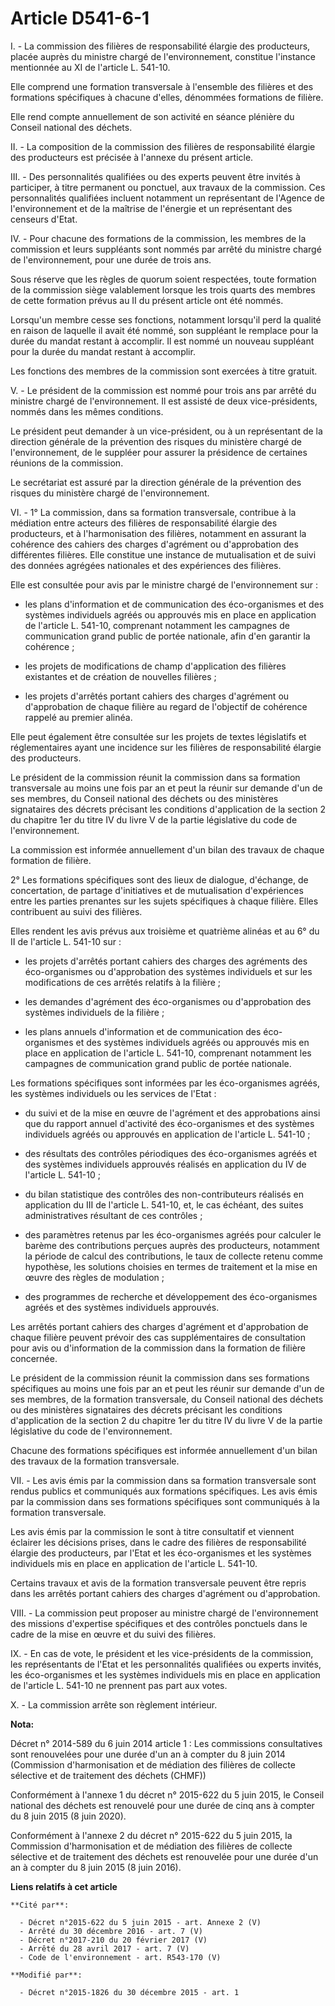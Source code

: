 # Article D541-6-1

I. - La commission des filières de responsabilité élargie des producteurs, placée auprès du ministre chargé de
l'environnement, constitue l'instance mentionnée au XI de l'article L. 541-10.

Elle comprend une formation transversale à l'ensemble des filières et des formations spécifiques à chacune d'elles, dénommées
formations de filière.

Elle rend compte annuellement de son activité en séance plénière du Conseil national des déchets.

II. - La composition de la commission des filières de responsabilité élargie des producteurs est précisée à l'annexe du
présent article. 

III. - Des personnalités qualifiées ou des experts peuvent être invités à participer, à titre permanent ou ponctuel, aux
travaux de la commission. Ces personnalités qualifiées incluent notamment un représentant de l'Agence de l'environnement et
de la maîtrise de l'énergie et un représentant des censeurs d'Etat.

IV. - Pour chacune des formations de la commission, les membres de la commission et leurs suppléants sont nommés par arrêté
du ministre chargé de l'environnement, pour une durée de trois ans.

Sous réserve que les règles de quorum soient respectées, toute formation de la commission siège valablement lorsque les trois
quarts des membres de cette formation prévus au II du présent article ont été nommés.

Lorsqu'un membre cesse ses fonctions, notamment lorsqu'il perd la qualité en raison de laquelle il avait été nommé, son
suppléant le remplace pour la durée du mandat restant à accomplir. Il est nommé un nouveau suppléant pour la durée du mandat
restant à accomplir.

Les fonctions des membres de la commission sont exercées à titre gratuit.

V. - Le président de la commission est nommé pour trois ans par arrêté du ministre chargé de l'environnement. Il est assisté
de deux vice-présidents, nommés dans les mêmes conditions.

Le président peut demander à un vice-président, ou à un représentant de la direction générale de la prévention des risques du
ministère chargé de l'environnement, de le suppléer pour assurer la présidence de certaines réunions de la commission.

Le secrétariat est assuré par la direction générale de la prévention des risques du ministère chargé de l'environnement.

VI. - 1° La commission, dans sa formation transversale, contribue à la médiation entre acteurs des filières de responsabilité
élargie des producteurs, et à l'harmonisation des filières, notamment en assurant la cohérence des cahiers des charges
d'agrément ou d'approbation des différentes filières. Elle constitue une instance de mutualisation et de suivi des données
agrégées nationales et des expériences des filières.

Elle est consultée pour avis par le ministre chargé de l'environnement sur :

- les plans d'information et de communication des éco-organismes et des systèmes individuels agréés ou approuvés mis en place
en application de l'article L. 541-10, comprenant notamment les campagnes de communication grand public de portée nationale,
afin d'en garantir la cohérence ;

- les projets de modifications de champ d'application des filières existantes et de création de nouvelles filières ;

- les projets d'arrêtés portant cahiers des charges d'agrément ou d'approbation de chaque filière au regard de l'objectif de
cohérence rappelé au premier alinéa.

Elle peut également être consultée sur les projets de textes législatifs et réglementaires ayant une incidence sur les
filières de responsabilité élargie des producteurs.

Le président de la commission réunit la commission dans sa formation transversale au moins une fois par an et peut la réunir
sur demande d'un de ses membres, du Conseil national des déchets ou des ministères signataires des décrets précisant les
conditions d'application de la section 2 du chapitre 1er du titre IV du livre V de la partie législative du code de
l'environnement.

La commission est informée annuellement d'un bilan des travaux de chaque formation de filière.

2° Les formations spécifiques sont des lieux de dialogue, d'échange, de concertation, de partage d'initiatives et de
mutualisation d'expériences entre les parties prenantes sur les sujets spécifiques à chaque filière. Elles contribuent au
suivi des filières.

Elles rendent les avis prévus aux troisième et quatrième alinéas et au 6° du II de l'article L. 541-10 sur :

- les projets d'arrêtés portant cahiers des charges des agréments des éco-organismes ou d'approbation des systèmes
individuels et sur les modifications de ces arrêtés relatifs à la filière ;

- les demandes d'agrément des éco-organismes ou d'approbation des systèmes individuels de la filière ;

- les plans annuels d'information et de communication des éco-organismes et des systèmes individuels agréés ou approuvés mis
en place en application de l'article L. 541-10, comprenant notamment les campagnes de communication grand public de portée
nationale.

Les formations spécifiques sont informées par les éco-organismes agréés, les systèmes individuels ou les services de l'Etat :

- du suivi et de la mise en œuvre de l'agrément et des approbations ainsi que du rapport annuel d'activité des éco-organismes
et des systèmes individuels agréés ou approuvés en application de l'article L. 541-10 ;

- des résultats des contrôles périodiques des éco-organismes agréés et des systèmes individuels approuvés réalisés en
application du IV de l'article L. 541-10 ;

- du bilan statistique des contrôles des non-contributeurs réalisés en application du III de l'article L. 541-10, et, le cas
échéant, des suites administratives résultant de ces contrôles ;

- des paramètres retenus par les éco-organismes agréés pour calculer le barème des contributions perçues auprès des
producteurs, notamment la période de calcul des contributions, le taux de collecte retenu comme hypothèse, les solutions
choisies en termes de traitement et la mise en œuvre des règles de modulation ;

- des programmes de recherche et développement des éco-organismes agréés et des systèmes individuels approuvés.

Les arrêtés portant cahiers des charges d'agrément et d'approbation de chaque filière peuvent prévoir des cas supplémentaires
de consultation pour avis ou d'information de la commission dans la formation de filière concernée.

Le président de la commission réunit la commission dans ses formations spécifiques au moins une fois par an et peut les
réunir sur demande d'un de ses membres, de la formation transversale, du Conseil national des déchets ou des ministères
signataires des décrets précisant les conditions d'application de la section 2 du chapitre 1er du titre IV du livre V de la
partie législative du code de l'environnement.

Chacune des formations spécifiques est informée annuellement d'un bilan des travaux de la formation transversale.

VII. - Les avis émis par la commission dans sa formation transversale sont rendus publics et communiqués aux formations
spécifiques. Les avis émis par la commission dans ses formations spécifiques sont communiqués à la formation transversale.

Les avis émis par la commission le sont à titre consultatif et viennent éclairer les décisions prises, dans le cadre des
filières de responsabilité élargie des producteurs, par l'Etat et les éco-organismes et les systèmes individuels mis en place
en application de l'article L. 541-10.

Certains travaux et avis de la formation transversale peuvent être repris dans les arrêtés portant cahiers des charges
d'agrément ou d'approbation.

VIII. - La commission peut proposer au ministre chargé de l'environnement des missions d'expertise spécifiques et des
contrôles ponctuels dans le cadre de la mise en œuvre et du suivi des filières.

IX. - En cas de vote, le président et les vice-présidents de la commission, les représentants de l'Etat et les personnalités
qualifiées ou experts invités, les éco-organismes et les systèmes individuels mis en place en application de l'article L.
541-10 ne prennent pas part aux votes.

X. - La commission arrête son règlement intérieur.

**Nota:**

Décret n° 2014-589 du 6 juin 2014 article 1 : Les commissions consultatives sont renouvelées pour une durée d'un an à compter
du 8 juin 2014 (Commission d'harmonisation et de médiation des filières de collecte sélective et de traitement des déchets
(CHMF))

Conformément à l'annexe 1 du décret n° 2015-622 du 5 juin 2015, le Conseil national des déchets est renouvelé pour une durée
de cinq ans à compter du 8 juin 2015 (8 juin 2020). 

Conformément à l'annexe 2 du décret n° 2015-622 du 5 juin 2015, la Commission d'harmonisation et de médiation des filières de
collecte sélective et de traitement des déchets est renouvelée pour une durée d'un an à compter du 8 juin 2015 (8 juin 2016).

**Liens relatifs à cet article**

	**Cité par**:

	  - Décret n°2015-622 du 5 juin 2015 - art. Annexe 2 (V)
	  - Arrêté du 30 décembre 2016 - art. 7 (V)
	  - Décret n°2017-210 du 20 février 2017 (V)
	  - Arrêté du 28 avril 2017 - art. 7 (V)
	  - Code de l'environnement - art. R543-170 (V)

	**Modifié par**:

	  - Décret n°2015-1826 du 30 décembre 2015 - art. 1
